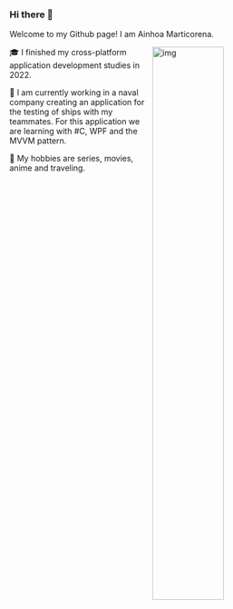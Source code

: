 ### Hi there 👋
Welcome to my Github page! I am Ainhoa Marticorena. 

<img align="right" alt="img" src="https://github.com/0UTATIME/0UTATIME/blob/main/cat.mp4" width="50%" height="auto" /> 



🎓 I finished my cross-platform application development studies in 2022.

💼 I am currently working in a naval company creating an application for the testing of ships with my teammates. For this application we are learning with #C, WPF and the MVVM pattern.

💖 My hobbies are series, movies, anime and traveling.


<!--
<hr>
<h3>Tech & tools</h3>

<img  alt="img_java" src="https://www.vectorlogo.zone/util/preview.html?image=/logos/java/java-icon.svg" width="10%" height="auto" /> <img  alt="img_c#" src="https://seeklogo.com/vector-logo/363285/c-sharp-c" width="10%" height="auto" /> <img  alt="img_net" src="https://www.vectorlogo.zone/util/preview.html?image=/logos/dotnet/dotnet-icon.svg" width="10%" height="auto" /> <img  alt="img_mysql" src="https://www.vectorlogo.zone/util/preview.html?image=/logos/mysql/mysql-icon.svg" width="10%" height="auto" /> 

-->





 






<!--
**0UTATIME/0UTATIME** is a ✨ _special_ ✨ repository because its `README.md` (this file) appears on your GitHub profile.

Here are some ideas to get you started:

- 🔭 I’m currently working on ...
- 🌱 I’m currently learning ...
- 👯 I’m looking to collaborate on ...
- 🤔 I’m looking for help with ...
- 💬 Ask me about ...
- 📫 How to reach me: ...
- 😄 Pronouns: ...
- ⚡ Fun fact: ...
-->
